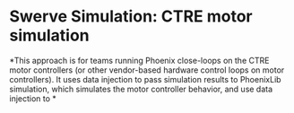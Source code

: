 # Swerve Simulation: CTRE motor simulation


*This approach is for teams running Phoenix close-loops on the CTRE motor controllers (or other vendor-based hardware control loops on motor controllers). It uses data injection to pass simulation results to PhoenixLib simulation, which simulates the motor controller behavior, and use data injection to *

